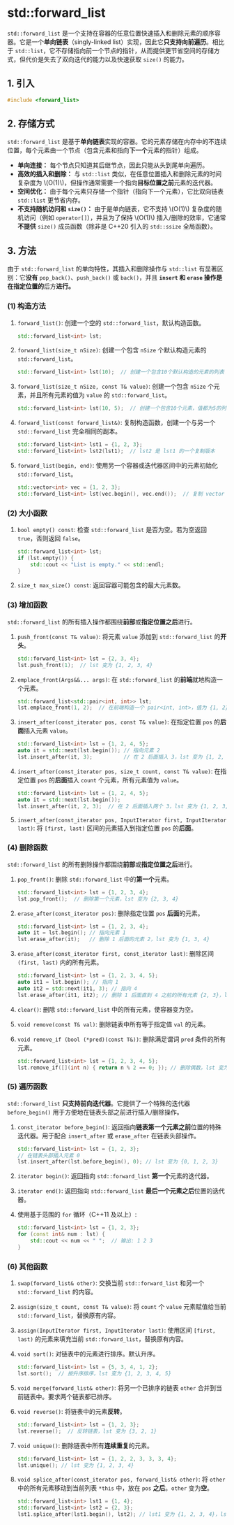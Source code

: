 # std::forward\_list

`std::forward_list` 是一个支持在容器的任意位置快速插入和删除元素的顺序容器。它是一个**单向链表**（singly-linked list）实现，因此它**只支持向前遍历**。相比于 `std::list`，它不存储指向前一个节点的指针，从而提供更节省空间的存储方式，但代价是失去了双向迭代的能力以及快速获取 `size()` 的能力。

## 1\. 引入

```c++
#include <forward_list>
```

## 2\. 存储方式

`std::forward_list` 是基于**单向链表**实现的容器。它的元素存储在内存中的不连续位置，每个元素由一个节点（包含元素和指向**下一个**元素的指针）组成。

- **单向连接：** 每个节点只知道其后继节点，因此只能从头到尾单向遍历。
- **高效的插入和删除：** 与 `std::list` 类似，在任意位置插入和删除元素的时间复杂度为 \\(O(1)\\)，但操作通常需要一个指向**目标位置之前**元素的迭代器。
- **空间优化：** 由于每个元素只存储一个指针（指向下一个元素），它比双向链表 `std::list` 更节省内存。
- **不支持随机访问和 `size()`：** 由于是单向链表，它不支持 \\(O(1)\\) 复杂度的随机访问（例如 `operator[]`），并且为了保持 \\(O(1)\\) 插入/删除的效率，它通常**不提供** `size()` 成员函数（除非是 C++20 引入的 `std::ssize` 全局函数）。

## 3\. 方法

由于 `std::forward_list` 的单向特性，其插入和删除操作与 `std::list` 有显著区别：它**没有** `pop_back()`、`push_back()` 或 `back()`，并且 **`insert` 和 `erase` 操作是在指定位置的**后方**进行。**

### (1) 构造方法

1. `forward_list()`: 创建一个空的 `std::forward_list`，默认构造函数。

    ```c++
    std::forward_list<int> lst;
    ```

2. `forward_list(size_t nSize)`: 创建一个包含 `nSize` 个默认构造元素的 `std::forward_list`。

    ```c++
    std::forward_list<int> lst(10);  // 创建一个包含10个默认构造的元素的列表
    ```

3. `forward_list(size_t nSize, const T& value)`: 创建一个包含 `nSize` 个元素，并且所有元素的值为 `value` 的 `std::forward_list`。

    ```c++
    std::forward_list<int> lst(10, 5);  // 创建一个包含10个元素，值都为5的列表
    ```

4. `forward_list(const forward_list&)`: 复制构造函数，创建一个与另一个 `std::forward_list` 完全相同的副本。

    ```c++
    std::forward_list<int> lst1 = {1, 2, 3};
    std::forward_list<int> lst2(lst1);  // lst2 是 lst1 的一个复制版本
    ```

5. `forward_list(begin, end)`: 使用另一个容器或迭代器区间中的元素初始化 `std::forward_list`。

    ```c++
    std::vector<int> vec = {1, 2, 3};
    std::forward_list<int> lst(vec.begin(), vec.end());  // 复制 vector 的元素到 forward_list
    ```

### (2) 大小函数

1. `bool empty() const`: 检查 `std::forward_list` 是否为空。若为空返回 `true`，否则返回 `false`。

    ```c++
    std::forward_list<int> lst;
    if (lst.empty()) {
        std::cout << "List is empty." << std::endl;
    }
    ```

2. `size_t max_size() const`: 返回容器可能包含的最大元素数。

### (3) 增加函数

`std::forward_list` 的所有插入操作都围绕**前部**或**指定位置之后**进行。

1. `push_front(const T& value)`: 将元素 `value` 添加到 `std::forward_list` 的**开头**。

    ```c++
    std::forward_list<int> lst = {2, 3, 4};
    lst.push_front(1);  // lst 变为 {1, 2, 3, 4}
    ```

2. `emplace_front(Args&&... args)`: 在 `std::forward_list` 的**前端**就地构造一个元素。

    ```c++
    std::forward_list<std::pair<int, int>> lst;
    lst.emplace_front(1, 2);  // 在前端构造一个 pair<int, int>，值为 {1, 2}
    ```

3. `insert_after(const_iterator pos, const T& value)`: 在指定位置 `pos` 的**后面**插入元素 `value`。

    ```c++
    std::forward_list<int> lst = {1, 2, 4, 5};
    auto it = std::next(lst.begin()); // 指向元素 2
    lst.insert_after(it, 3);          // 在 2 后面插入 3，lst 变为 {1, 2, 3, 4, 5}
    ```

4. `insert_after(const_iterator pos, size_t count, const T& value)`: 在指定位置 `pos` 的**后面**插入 `count` 个元素，所有元素值为 `value`。

    ```c++
    std::forward_list<int> lst = {1, 2, 4, 5};
    auto it = std::next(lst.begin());
    lst.insert_after(it, 2, 3);  // 在 2 后面插入两个 3，lst 变为 {1, 2, 3, 3, 4, 5}
    ```

5. `insert_after(const_iterator pos, InputIterator first, InputIterator last)`: 将 `[first, last)` 区间的元素插入到指定位置 `pos` 的**后面**。

### (4) 删除函数

`std::forward_list` 的所有删除操作都围绕**前部**或**指定位置之后**进行。

1. `pop_front()`: 删除 `std::forward_list` 中的**第一个**元素。

    ```c++
    std::forward_list<int> lst = {1, 2, 3, 4};
    lst.pop_front();  // 删除第一个元素，lst 变为 {2, 3, 4}
    ```

2. `erase_after(const_iterator pos)`: 删除指定位置 `pos` **后面**的元素。

    ```c++
    std::forward_list<int> lst = {1, 2, 3, 4};
    auto it = lst.begin(); // 指向元素 1
    lst.erase_after(it);   // 删除 1 后面的元素 2，lst 变为 {1, 3, 4}
    ```

3. `erase_after(const_iterator first, const_iterator last)`: 删除区间 `(first, last)` 内的所有元素。

    ```c++
    std::forward_list<int> lst = {1, 2, 3, 4, 5};
    auto it1 = lst.begin(); // 指向 1
    auto it2 = std::next(it1, 3); // 指向 4
    lst.erase_after(it1, it2); // 删除 1 后面直到 4 之前的所有元素 {2, 3}，lst 变为 {1, 4, 5}
    ```

4. `clear()`: 删除 `std::forward_list` 中的所有元素，使容器变为空。

5. `void remove(const T& val)`: 删除链表中所有等于指定值 `val` 的元素。

6. `void remove_if (bool (*pred)(const T&))`: 删除满足谓词 `pred` 条件的所有元素。

    ```c++
    std::forward_list<int> lst = {1, 2, 3, 4, 5};
    lst.remove_if([](int n) { return n % 2 == 0; }); // 删除偶数，lst 变为 {1, 3, 5}
    ```

### (5) 遍历函数

`std::forward_list` **只支持前向迭代器**。它提供了一个特殊的迭代器 `before_begin()` 用于方便地在链表头部之前进行插入/删除操作。

1. `const_iterator before_begin()`: 返回指向**链表第一个元素之前**位置的特殊迭代器。用于配合 `insert_after` 或 `erase_after` 在链表头部操作。

    ```c++
    std::forward_list<int> lst = {1, 2, 3};
    // 在链表头部插入元素 0
    lst.insert_after(lst.before_begin(), 0); // lst 变为 {0, 1, 2, 3}
    ```

2. `iterator begin()`: 返回指向 `std::forward_list` **第一个**元素的迭代器。

3. `iterator end()`: 返回指向 `std::forward_list` **最后一个元素之后**位置的迭代器。

4. 使用基于范围的 `for` 循环（C++11 及以上）:

    ```c++
    std::forward_list<int> lst = {1, 2, 3};
    for (const int& num : lst) {
        std::cout << num << " ";  // 输出: 1 2 3
    }
    ```

### (6) 其他函数

1. `swap(forward_list& other)`: 交换当前 `std::forward_list` 和另一个 `std::forward_list` 的内容。

2. `assign(size_t count, const T& value)`: 将 `count` 个 `value` 元素赋值给当前 `std::forward_list`，替换原有内容。

3. `assign(InputIterator first, InputIterator last)`: 使用区间 `[first, last)` 的元素来填充当前 `std::forward_list`，替换原有内容。

4. `void sort()`: 对链表中的元素进行排序。默认升序。

    ```c++
    std::forward_list<int> lst = {5, 3, 4, 1, 2};
    lst.sort();  // 按升序排序，lst 变为 {1, 2, 3, 4, 5}
    ```

5. `void merge(forward_list& other)`: 将另一个已排序的链表 `other` 合并到当前链表中。要求两个链表都已排序。

6. `void reverse()`: 将链表中的元素**反转**。

    ```c++
    std::forward_list<int> lst = {1, 2, 3};
    lst.reverse();  // 反转链表，lst 变为 {3, 2, 1}
    ```

7. `void unique()`: 删除链表中所有**连续重复**的元素。

    ```c++
    std::forward_list<int> lst = {1, 2, 2, 3, 3, 3, 4};
    lst.unique(); // lst 变为 {1, 2, 3, 4}
    ```

8. `void splice_after(const_iterator pos, forward_list& other)`: 将 `other` 中的所有元素移动到当前列表 `*this` 中，放在 `pos` **之后**。`other` 变为**空**。

    ```c++
    std::forward_list<int> lst1 = {1, 4};
    std::forward_list<int> lst2 = {2, 3};
    lst1.splice_after(lst1.begin(), lst2); // lst1 变为 {1, 2, 3, 4}，lst2 变为空 {}
    ```
